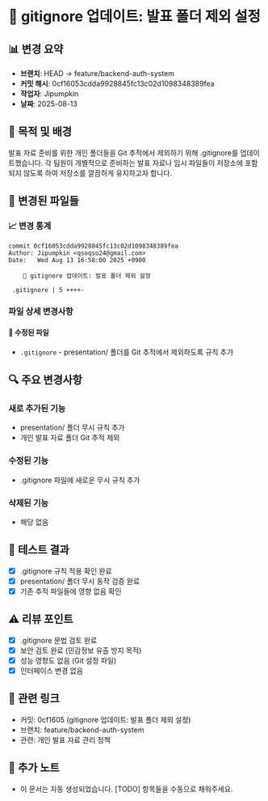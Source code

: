 # 🔧 gitignore 업데이트: 발표 폴더 제외 설정

## 📊 변경 요약
- **브랜치**: HEAD -> feature/backend-auth-system
- **커밋 해시**: 0cf16053cdda9928845fc13c02d1098348389fea
- **작업자**: Jipumpkin
- **날짜**: 2025-08-13

## 🎯 목적 및 배경
발표 자료 준비를 위한 개인 폴더들을 Git 추적에서 제외하기 위해 .gitignore를 업데이트했습니다. 각 팀원이 개별적으로 준비하는 발표 자료나 임시 파일들이 저장소에 포함되지 않도록 하여 저장소를 깔끔하게 유지하고자 합니다.


## 📁 변경된 파일들

### 📈 변경 통계
```
commit 0cf16053cdda9928845fc13c02d1098348389fea
Author: Jipumpkin <qsoqso24@gmail.com>
Date:   Wed Aug 13 16:58:00 2025 +0900

    🔧 gitignore 업데이트: 발표 폴더 제외 설정

 .gitignore | 5 ++++-
```

### 파일 상세 변경사항

#### 📝 수정된 파일
- `.gitignore` - presentation/ 폴더를 Git 추적에서 제외하도록 규칙 추가

## 🔍 주요 변경사항
<!-- 각 변경사항의 구체적인 설명 -->

### 새로 추가된 기능
- presentation/ 폴더 무시 규칙 추가
- 개인 발표 자료 폴더 Git 추적 제외

### 수정된 기능
- .gitignore 파일에 새로운 무시 규칙 추가

### 삭제된 기능
- 해당 없음

## 🧪 테스트 결과
<!-- 실행한 테스트와 결과 -->
- [x] .gitignore 규칙 적용 확인 완료
- [x] presentation/ 폴더 무시 동작 검증 완료
- [x] 기존 추적 파일들에 영향 없음 확인

## ⚠️ 리뷰 포인트
<!-- 팀원들이 특히 봐야 할 부분 -->
- [x] .gitignore 문법 검토 완료
- [x] 보안 검토 완료 (민감정보 유출 방지 목적)
- [x] 성능 영향도 없음 (Git 설정 파일)
- [x] 인터페이스 변경 없음

## 🔗 관련 링크
- 커밋: 0cf1605 (gitignore 업데이트: 발표 폴더 제외 설정)
- 브랜치: feature/backend-auth-system
- 관련: 개인 발표 자료 관리 정책

## 📝 추가 노트
<!-- 팀원들이 알아야 할 중요한 사항들 -->
- 이 문서는 자동 생성되었습니다. [TODO] 항목들을 수동으로 채워주세요.
